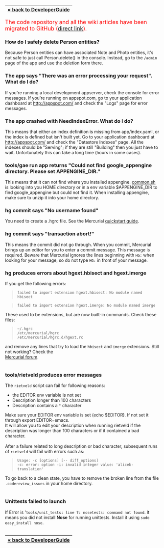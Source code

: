 | [« back to DeveloperGuide](DeveloperGuide.md) |
|:----------------------------------------------|

<font color='red' size='4'>The code repository and all the wiki articles have been migrated to GitHub (<a href='https://github.com/google/personfinder/wiki/DeveloperFaq'>direct link</a>).</font>


### How do I safely delete Person entities? ###

Because Person entities can have associated Note and Photo entities, it's not safe to just call Person.delete() in the console.  Instead, go to the `/admin` page of the app and use the deletion form there.

### The app says "There was an error processing your request".  What do I do? ###

If you're running a local development appserver, check the console for error messages.  If you're running on appspot.com, go to your application dashboard at http://appspot.com/ and check the "Logs" page for error messages.

### The app crashed with NeedIndexError.  What do I do? ###

This means that either an index definition is missing from app/index.yaml, or the index is defined but isn't built yet.  Go to your application dashboard at http://appspot.com/ and check the "Datastore Indexes" page.  All the indexes should be "Serving"; if they are still "Building" then you just have to wait.  Unfortunately this can take a long time (hours in some cases).

### tools/gae run app returns "Could not find google\_appengine directory.  Please set APPENGINE\_DIR." ###

This means that it can not find where you installed appengine.
[common.sh](http://code.google.com/p/googlepersonfinder/source/browse/tools/common.sh) is looking into you HOME directory or in a env variable $APPENGINE\_DIR to find google\_appengine but could not find it.
When installing appengine, make sure to unzip it into your home directory.


### hg commit says "No username found" ###
You need to create a .hgrc file. See the Mercurial [quickstart guide](http://mercurial.selenic.com/wiki/QuickStart).

### hg commit says "transaction abort!" ###
This means the commit did not go through. When you commit, Mercurial brings up an editor for you to enter a commit message. This message is required. Beware that Mercurial ignores the lines beginning with `HG:` when looking for your message, so do not type `HG:` in front of your message.

### hg produces errors about hgext.hbisect and hgext.imerge ###
If you get the following errors:
> `failed to import extension hgext.hbisect: No module named hbisect`<br>
<blockquote><code>failed to import extension hgext.imerge: No module named imerge</code></blockquote>

These used to be extensions, but are now built-in commands.  Check these files:<br>
<blockquote><code>~/.hgrc</code><br>
<code>/etc/mercurial/hgrc</code><br>
<code>/etc/mercurial/hgrc.d/hgext.rc</code></blockquote>

and remove any lines that try to load the <code>hbisect</code> and <code>imerge</code> extensions.  Still not working?  Check the<br>
<a href='http://mercurial.808500.n3.nabble.com/failed-to-import-error-warning-td799350.html'>Mercurial forum</a>.<br>
<br>
<h3>tools/rietveld produces error messages</h3>
The <code>rietveld</code> script can fail for following reasons:<br>
<ul><li>the EDITOR env variable is not set<br>
</li><li>Description longer than 100 characters<br>
</li><li>Description contains a <code>"</code> character</li></ul>

Make sure your EDITOR env variable is set (echo $EDITOR). If not set it through export EDITOR=emacs.<br>
It will allow you to edit your description when running rietveld if the description was longer than 100 characters or if it contained a bad character.<br>
<br>
After a failure related to long description or bad character, subsequent runs of <code>rietveld</code> will fail with errors such as:<br>
<blockquote><code>Usage: -c [options] [-- diff_options]</code><br>
<code>-c: error: option -i: invalid integer value: 'aliceb-translation'</code></blockquote>

To go back to a clean state, you have to remove the broken line from the file <code>.codereview_issues</code> in your home directory.<br>
<br>
<h3>Unittests failed to launch</h3>
If Error is '<code>tools/unit_tests: line 7: nosetests: command not found</code>. It means you did not install <b>Nose</b> for running unittests. Install it using  <code>sudo easy_install nose</code>.<br>
<br>
<table><thead><th> <a href='DeveloperGuide.md'>« back to DeveloperGuide</a> </th></thead><tbody>